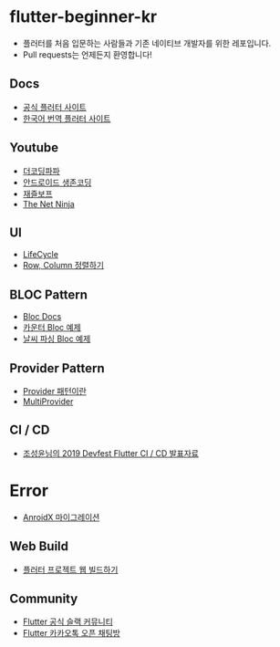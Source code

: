 # flutter-beginner-kr
* 플러터를 처음 입문하는 사람들과 기존 네이티브 개발자를 위한 레포입니다. 
* Pull requests는 언제든지 환영합니다!

## Docs
- [공식 플러터 사이트](https://flutter.dev/)
- [한국어 번역 플러터 사이트](https://flutter-ko.dev/)

## Youtube
- [더코딩파파](https://www.youtube.com/channel/UCUH2DSbsNUz2sW3kBNn4ibw)
- [안드로이드 생존코딩](https://www.youtube.com/watch?v=lRbZsBvG9Ig&list=PLxTmPHxRH3VUueVvEnrP8qxHAP5x9XAPv)
- [재즐보프](https://www.youtube.com/watch?v=Yt-DjG5b4iA&list=PLnIaYcDMsScxP2Nl8pEbmI__wkF0YVu0a)
- [The Net Ninja](https://www.youtube.com/watch?v=1ukSR1GRtMU&list=PL4cUxeGkcC9jLYyp2Aoh6hcWuxFDX6PBJ)


## UI
- [LifeCycle](https://jaceshim.github.io/2019/01/28/flutter-study-stateful-widget-lifecycle/)
- [Row, Column 정렬하기](https://beomseok95.tistory.com/310)


## BLOC Pattern
- [Bloc Docs](https://bloclibrary.dev/#/gettingstarted)
- [카운터 Bloc 예제](https://bloclibrary.dev/#/fluttercountertutorial)
- [날씨 파싱 Bloc 예제](https://bloclibrary.dev/#/flutterweathertutorial)

## Provider Pattern
- [Provider 패턴이란](https://here4you.tistory.com/221)
- [MultiProvider](https://pub.dev/documentation/provider/latest/provider/MultiProvider-class.html)


## CI / CD
- [조성윤님의 2019 Devfest Flutter CI / CD 발표자료](https://docs.google.com/presentation/d/1G_ZqZ6K6DboY_2y-YJQGcGiCTGiHto7dkaywcU30eqM/edit#slide=id.g78e53a5c7e_0_22)

# Error
- [AnroidX 마이그레이션](https://software-creator.tistory.com/27)

## Web Build
- [플러터 프로젝트 웹 빌드하기](https://flutter.dev/docs/get-started/web)

## Community
- [Flutter 공식 슬랙 커뮤니티](https://fluttercommunity.slack.com/join/shared_invite/enQtOTcyMzA1MTI4NzU5LWRhN2U4MDRlNGMwODBkMGYwY2RjNzM3ZGRmNDdiNjk1M2NjMmFlMWUzNThjNDcwYTNlMTFlNjQ1OTU1YjlkZjE)
- [Flutter 카카오톡 오픈 채팅방](https://open.kakao.com/o/gsshoXJ)
